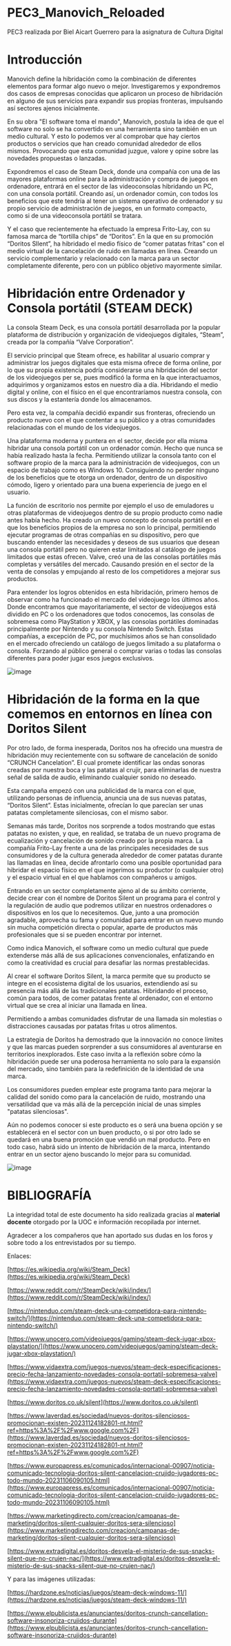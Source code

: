 # PEC3_Manovich_Reloaded
PEC3 realizada por Biel Aicart Guerrero para la asignatura de Cultura Digital

# Introducción

Manovich define la hibridación como la combinación de diferentes elementos para formar algo nuevo o mejor. Investigaremos y expondremos dos casos de empresas conocidas que aplicaron un proceso de hibridación en alguno de sus servicios para expandir sus propias fronteras, impulsando así sectores ajenos inicialmente.

En su obra "El software toma el mando", Manovich, postula la idea de que el software no solo se ha convertido en una herramienta sino también en un medio cultural. Y esto lo podemos ver al comprobar que hay ciertos productos o servicios que han creado comunidad alrededor de ellos mismos. Provocando que esta comunidad juzgue, valore y opine sobre las novedades propuestas o lanzadas.

Expondremos el caso de Steam Deck, donde una compañía con una de las mayores plataformas online para la administración y compra de juegos en ordenadore, entrará en el sector de las videoconsolas hibridando un PC, con una consola portátil. Creando así, un ordenador común, con todos los beneficios que este tendría al tener un sistema operativo de ordenador y su propio servicio de administración de juegos, en un formato compacto, como si de una videoconsola portátil se tratara.

Y el caso que recientemente ha efectuado la empresa Frito-Lay, con su famosa marca de “tortilla chips” de “Doritos”. En la que en su promoción “Doritos SIlent”, ha hibridado el medio físico de “comer patatas fritas” con el medio virtual de la cancelación de ruido en llamadas en línea. Creando un servicio complementario y relacionado con la marca para un sector completamente diferente, pero con un público objetivo mayormente similar.


# Hibridación entre Ordenador y Consola portátil (STEAM DECK)

La consola Steam Deck, es una consola portátil desarrollada por la popular plataforma de distribución y organización de videojuegos digitales, “Steam”, creada por la compañía “Valve Corporation”.

El servicio principal que Steam ofrece, es habilitar al usuario comprar y administrar los juegos digitales que esta misma ofrece de forma online, por lo que su propia existencia podría considerarse una hibridación del sector de los videojuegos per se, pues modificó la forma en la que interactuamos, adquirimos y organizamos estos en nuestro día a día. Hibridando el medio digital y online, con el físico en el que encontraríamos nuestra consola, con sus discos y la estantería donde los almacenamos.

Pero esta vez, la compañía decidió expandir sus fronteras, ofreciendo un producto nuevo con el que contentar a su público y a otras comunidades relacionadas con el mundo de los videojuegos.

Una plataforma moderna y puntera en el sector, decide por ella misma hibridar una consola portátil con un ordenador común. Hecho que nunca se había realizado hasta la fecha. Permitiendo utilizar la consola tanto con el software propio de la marca para la administración de videojuegos, con un espacio de trabajo como es Windows 10. Consiguiendo no perder ninguno de los beneficios que te otorga un ordenador, dentro de un dispositivo cómodo, ligero y orientado para una buena experiencia de juego en el usuario.

La función de escritorio nos permite por ejemplo el uso de emuladores u otras plataformas de videojuegos dentro de su propio producto como nadie antes había hecho. Ha creado un nuevo concepto de consola portátil en el que los beneficios propios de la empresa no son lo principal, permitiendo ejecutar programas de otras compañías en su dispositivo, pero que buscando entender las necesidades y deseos de sus usuarios que desean una consola portátil pero no quieren estar limitados al catálogo de juegos limitados que estas ofrecen. Valve, creó una de las consolas portátiles más completas y versátiles del mercado. Causando presión en el sector de la venta de consolas y empujando al resto de los competidores a mejorar sus productos.

Para entender los logros obtenidos en esta hibridación, primero hemos de observar como ha funcionado el mercado del videojuego los últimos años. Donde encontramos que mayoritariamente, el sector de videojuegos está dividido en PC o los ordenadores que todos conocemos, las consolas de sobremesa como PlayStation y XBOX, y las consolas portátiles dominadas principalmente por Nintendo y su consola Nintendo Switch. Estas compañías, a excepción de PC, por muchísimos años se han consolidado en el mercado ofreciendo un catálogo de juegos limitado a su plataforma o consola. Forzando al público general o comprar varias o todas las consolas diferentes para poder jugar esos juegos exclusivos.

![image](https://github.com/BielAicartGuerrero/PEC3_Manovich_Reloaded/assets/153949400/9283f6f0-3412-46b9-a2fa-1fdadfdc87fd)


# Hibridación de la forma en la que comemos en entornos en línea con Doritos Silent

Por otro lado, de forma inesperada, Doritos nos ha ofrecido una muestra de hibridación muy recientemente con su software de cancelación de sonido “CRUNCH Cancelation”. El cual promete identificar las ondas sonoras creadas por nuestra boca y las patatas al crujir, para eliminarlas de nuestra señal de salida de audio, eliminando cualquier sonido no deseado.

Esta campaña empezó con una publicidad de la marca con el que, utilizando personas de influencia, anuncia una de sus nuevas patatas, “Doritos Silent”. Estas inicialmente, ofrecían lo que parecían ser unas patatas completamente silenciosas, con el mismo sabor.

Semanas más tarde, Doritos nos sorprende a todos mostrando que estas patatas no existen, y que, en realidad, se trataba de un nuevo programa de ecualización y cancelación de sonido creado por la propia marca. La compañía Frito-Lay frente a una de las principales necesidades de sus consumidores y de la cultura generada alrededor de comer patatas durante las llamadas en línea, decide afrontarlo como una posible oportunidad para hibridar el espacio físico en el que ingerimos su productor (o cualquier otro) y el espacio virtual en el que hablamos con compañeros u amigos.

Entrando en un sector completamente ajeno al de su ámbito corriente, decide crear con él nombre de Doritos Silent un programa para el control y la regulación de audio que podremos utilizar en nuestros ordenadores o dispositivos en los que lo necesitemos. Que, junto a una promoción agradable, aprovecha su fama y comunidad para entrar en un nuevo mundo sin mucha competición directa o popular, aparte de productos más profesionales que si se pueden encontrar por internet.

Como indica Manovich, el software como un medio cultural que puede extenderse más allá de sus aplicaciones convencionales, enfatizando en como la creatividad es crucial para desafiar las normas prestablecidas.

Al crear el software Doritos Silent, la marca permite que su producto se integre en el ecosistema digital de los usuarios, extendiendo así su presencia más allá de las tradicionales patatas. Hibridando el proceso, común para todos, de comer patatas frente al ordenador, con el entorno virtual que se crea al iniciar una llamada en línea.

Permitiendo a ambas comunidades disfrutar de una llamada sin molestias o distracciones causadas por patatas fritas u otros alimentos.

La estrategia de Doritos ha demostrado que la innovación no conoce límites y que las marcas pueden sorprender a sus consumidores al aventurarse en territorios inexplorados. Este caso invita a la reflexión sobre cómo la hibridación puede ser una poderosa herramienta no solo para la expansión del mercado, sino también para la redefinición de la identidad de una marca.

Los consumidores pueden emplear este programa tanto para mejorar la calidad del sonido como para la cancelación de ruido, mostrando una versatilidad que va más allá de la percepción inicial de unas simples "patatas silenciosas".

Aún no podemos conocer si este producto es o será una buena opción y se establecerá en el sector con un buen producto, o si por otro lado se quedará en una buena promoción que vendió un mal producto. Pero en todo caso, habrá sido un intento de hibridación de la marca, intentando entrar en un sector ajeno buscando lo mejor para su comunidad.

![image](https://github.com/BielAicartGuerrero/PEC3_Manovich_Reloaded/assets/153949400/e36f372f-992f-4831-9892-1afee1c5653a)


# BIBLIOGRAFÍA

La integridad total de este documento ha sido realizada gracias al **material docente** otorgado por la UOC e información recopilada por internet.

Agradecer a los compañeros que han aportado sus dudas en los foros y sobre todo a los entrevistados por su tiempo.

Enlaces:

[https://es.wikipedia.org/wiki/Steam_Deck](https://es.wikipedia.org/wiki/Steam_Deck)

[https://www.reddit.com/r/SteamDeck/wiki/index/](https://www.reddit.com/r/SteamDeck/wiki/index/)

[https://nintenduo.com/steam-deck-una-competidora-para-nintendo-switch/](https://nintenduo.com/steam-deck-una-competidora-para-nintendo-switch/)

[https://www.unocero.com/videojuegos/gaming/steam-deck-jugar-xbox-playstation/](https://www.unocero.com/videojuegos/gaming/steam-deck-jugar-xbox-playstation/)

[https://www.vidaextra.com/juegos-nuevos/steam-deck-especificaciones-precio-fecha-lanzamiento-novedades-consola-portatil-sobremesa-valve](https://www.vidaextra.com/juegos-nuevos/steam-deck-especificaciones-precio-fecha-lanzamiento-novedades-consola-portatil-sobremesa-valve)

[https://www.doritos.co.uk/silent](https://www.doritos.co.uk/silent)

[https://www.laverdad.es/sociedad/nuevos-doritos-silenciosos-promocionan-existen-20231124182801-nt.html?ref=https%3A%2F%2Fwww.google.com%2F](https://www.laverdad.es/sociedad/nuevos-doritos-silenciosos-promocionan-existen-20231124182801-nt.html?ref=https%3A%2F%2Fwww.google.com%2F)

[https://www.europapress.es/comunicados/internacional-00907/noticia-comunicado-tecnologia-doritos-silent-cancelacion-crujido-jugadores-pc-todo-mundo-20231106090105.html](https://www.europapress.es/comunicados/internacional-00907/noticia-comunicado-tecnologia-doritos-silent-cancelacion-crujido-jugadores-pc-todo-mundo-20231106090105.html)

[https://www.marketingdirecto.com/creacion/campanas-de-marketing/doritos-silent-cualquier-doritos-sera-silencioso](https://www.marketingdirecto.com/creacion/campanas-de-marketing/doritos-silent-cualquier-doritos-sera-silencioso)

[https://www.extradigital.es/doritos-desvela-el-misterio-de-sus-snacks-silent-que-no-crujen-nac/](https://www.extradigital.es/doritos-desvela-el-misterio-de-sus-snacks-silent-que-no-crujen-nac/)

Y para las imágenes utilizadas:

[https://hardzone.es/noticias/juegos/steam-deck-windows-11/](https://hardzone.es/noticias/juegos/steam-deck-windows-11/)

[https://www.elpublicista.es/anunciantes/doritos-crunch-cancellation-software-insonoriza-crujidos-durante](https://www.elpublicista.es/anunciantes/doritos-crunch-cancellation-software-insonoriza-crujidos-durante)
